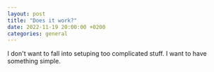 ```yaml
---
layout: post
title: "Does it work?"
date: 2022-11-19 20:00:00 +0200
categories: general
---
```


I don't want to fall into setuping too complicated stuff. I want to have something simple.

